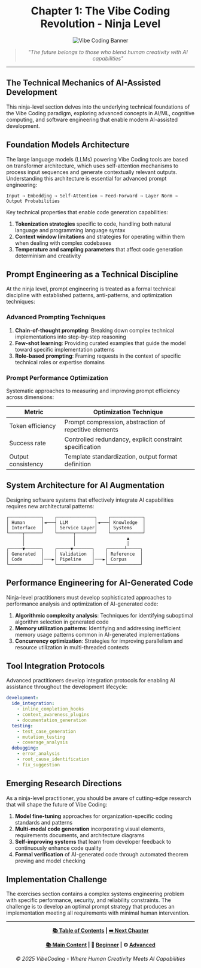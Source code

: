 <div align="center">

# Chapter 1: The Vibe Coding Revolution - Ninja Level

</div>

<div align="center">

![Vibe Coding Banner](../resources/chapter1_banner.png)

</div>

<div align="center">

> *"The future belongs to those who blend human creativity with AI capabilities"*

</div>

---

## The Technical Mechanics of AI-Assisted Development

This ninja-level section delves into the underlying technical foundations of the Vibe Coding paradigm, exploring advanced concepts in AI/ML, cognitive computing, and software engineering that enable modern AI-assisted development.

## Foundation Models Architecture

The large language models (LLMs) powering Vibe Coding tools are based on transformer architecture, which uses self-attention mechanisms to process input sequences and generate contextually relevant outputs. Understanding this architecture is essential for advanced prompt engineering:

```plaintext
Input → Embedding → Self-Attention → Feed-Forward → Layer Norm → Output Probabilities
```

Key technical properties that enable code generation capabilities:

1. **Tokenization strategies** specific to code, handling both natural language and programming language syntax  
2. **Context window limitations** and strategies for operating within them when dealing with complex codebases  
3. **Temperature and sampling parameters** that affect code generation determinism and creativity

## Prompt Engineering as a Technical Discipline

At the ninja level, prompt engineering is treated as a formal technical discipline with established patterns, anti-patterns, and optimization techniques:

### Advanced Prompting Techniques

1. **Chain-of-thought prompting**: Breaking down complex technical implementations into step-by-step reasoning
2. **Few-shot learning**: Providing curated examples that guide the model toward specific implementation patterns
3. **Role-based prompting**: Framing requests in the context of specific technical roles or expertise domains

### Prompt Performance Optimization

Systematic approaches to measuring and improving prompt efficiency across dimensions:

| Metric | Optimization Technique |
|--------|------------------------|
| Token efficiency | Prompt compression, abstraction of repetitive elements |
| Success rate | Controlled redundancy, explicit constraint specification |
| Output consistency | Template standardization, output format definition |

## System Architecture for AI Augmentation

Designing software systems that effectively integrate AI capabilities requires new architectural patterns:

```
┌────────────┐    ┌──────────────┐    ┌────────────┐
│ Human      │◄───┤ LLM          │◄───┤ Knowledge  │
│ Interface  │    │ Service Layer│    │ Systems    │
└─────┬──────┘    └──────┬───────┘    └────────────┘
      │                  │                   ▲
      │                  │                   │
┌─────▼──────┐    ┌─────▼───────┐    ┌──────┴─────┐
│ Generated  │    │ Validation  │    │ Reference  │
│ Code       │───►│ Pipeline    │───►│ Corpus     │
└────────────┘    └─────────────┘    └────────────┘
```

## Performance Engineering for AI-Generated Code

Ninja-level practitioners must develop sophisticated approaches to performance analysis and optimization of AI-generated code:

1. **Algorithmic complexity analysis**: Techniques for identifying suboptimal algorithm selection in generated code
2. **Memory utilization patterns**: Identifying and addressing inefficient memory usage patterns common in AI-generated implementations
3. **Concurrency optimization**: Strategies for improving parallelism and resource utilization in multi-threaded contexts

## Tool Integration Protocols

Advanced practitioners develop integration protocols for enabling AI assistance throughout the development lifecycle:

```yaml
development:
  ide_integration:
    - inline_completion_hooks
    - context_awareness_plugins
    - documentation_generation
  testing:
    - test_case_generation
    - mutation_testing
    - coverage_analysis
  debugging:
    - error_analysis
    - root_cause_identification
    - fix_suggestion
```

## Emerging Research Directions

As a ninja-level practitioner, you should be aware of cutting-edge research that will shape the future of Vibe Coding:

1. **Model fine-tuning** approaches for organization-specific coding standards and patterns
2. **Multi-modal code generation** incorporating visual elements, requirements documents, and architecture diagrams
3. **Self-improving systems** that learn from developer feedback to continuously enhance code quality
4. **Formal verification** of AI-generated code through automated theorem proving and model checking

## Implementation Challenge

The exercises section contains a complex systems engineering problem with specific performance, security, and reliability constraints. The challenge is to develop an optimal prompt strategy that produces an implementation meeting all requirements with minimal human intervention.

---

<div align="center">

**[📚 Table of Contents](../../README.md) | [➡️ Next Chapter](../Chapter_02/Chapter_02_Ninja.md)**

</div>

<div align="center">

**[📚 Main Content](./Chapter_01_Main.md) | 🔰 [Beginner](./Chapter_01_Beginner.md) | ⚙️ [Advanced](./Chapter_01_Advanced.md)**

</div>

<div align="center">

*© 2025 VibeCoding - Where Human Creativity Meets AI Capabilities*

</div>
